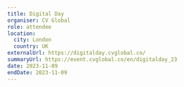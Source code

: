 ```yaml
---
title: Digital Day
organiser: CV Global
role: attendee
location:
  city: London
  country: UK
externalUrl: https://digitalday.cvglobal.co/
summaryUrl: https://event.cvglobal.co/en/digitalday_23
date: 2023-11-09
endDate: 2023-11-09
---
```


